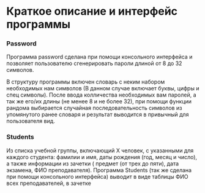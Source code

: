 # Краткое описание и интерфейс программы #
### Password ###
Программа password сделана при помощи консольного интерфейса и позволяет пользователю сгенерировать пароли длиной от 8 до 32 символов.

В структуру программы включен словарь с неким набором необходимых нам символов (В данном случае включает
буквы, цифры и спец символы). После ввода колличества необходимых вам паролей, а так же его/их длины (не менее 8 и не более 32), при помощи функции рандома выбирается случайная последовательность символов из упомянутого ранее словаря и результат выводится в привычный для пользователя вид.

### Students ###
Из списка учебной группы, включающий Х человек, с указанными для каждого студента: фамилии и имя, даты рождения (год, месяц и число), а также информации из зачетки ( предмет (от трех до пяти), дата экзамена, ФИО преподавателя).
Программа Students (так же сделана при помощи консольного интерфейса) выводит в виде таблицы ФИО всех преподавателей, в зачетке
